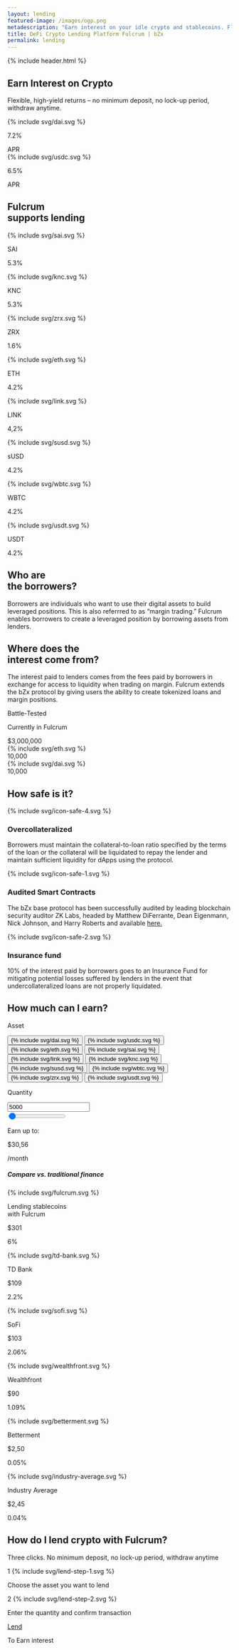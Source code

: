 ```yaml
---
layout: lending
featured-image: /images/ogp.png
metadescription: "Earn interest on your idle crypto and stablecoins. Flexible High-Yield Returns – No Minimum Deposit, no lock up period, withdraw anytime."
title: DeFi Crypto Lending Platform Fulcrum | bZx
permalink: lending
---
```


<section class="bg-primary bg-secondary-image pb-90 pb-xs-45">
    {% include header.html %}
    <div class="container pt-90 pb-60 pb-xs-0 text-xs-center">
        <div class="row">
            <div class="col col-10 col-xs-12">
                <div class="pl-55 pl-lg-0">
                    <h1 class="mb-40">Earn Interest on Crypto</h1>
                    <p class="fs-16 lh-160 mb-50 mx-xs-auto mb-xs-30 c-secondary mw-390">Flexible, high-yield returns – no minimum deposit, no lock-up period, withdraw anytime.</p>
                    <div class="flex fd-xs-c">
                        <div class="flex ai-c wrap-white mr-25 mx-xs-auto apr-component" data-token="dai">
                            <div class="icon-66 icon-sm-40 mr-15 flex ai-c">
                                {% include svg/dai.svg %}
                            </div>
                            <div class="flex">
                                <p class="fs-40 lh-100 c-primary-blue mr-15 mr-sm-5"><span class="fw-800 apr-value">7.2</span>%</p>
                                <span class="fs-18 lh-140 fw-600 c-gray">APR</span>
                            </div>
                        </div>
                        <div class="flex ai-c wrap-white mr-25 mx-xs-auto apr-component" data-token="usdc">
                            <div class="icon-66 icon-sm-40 mr-15 flex ai-c">
                                {% include svg/usdc.svg %}
                            </div>
                            <div class="flex">
                                <p class="fs-40 lh-100 c-primary-blue mr-15 mr-sm-5"><span class="fw-800 apr-value">6.5</span>%</p>
                                <span class="fs-18 lh-140 fw-600 c-gray">APR</span>
                            </div>
                        </div>
                    </div>
                </div>
            </div>
        </div>
    </div>
    <div class="container pt-60 pt-xs-30 pb-120 pb-xs-75">
        <div class="row fd-md-c">
            <div class="col col-5 col-lg-3 col-md-12">
                <div class="pl-55 pl-lg-0">
                    <h2 class="mb-md-25">Fulcrum <br /> supports lending</h2>
                </div>
            </div>
            <div class="col col-7 col-lg-9 col-md-12 fw-w jc-fs jc-sm-fs">
                <div class="flex mr-20 mb-40 mb-xs-30 apr-component" data-token="sai">
                    <div class="icon-50 mr-15 mr-xs-9">
                        {% include svg/sai.svg %}
                    </div>
                    <div class="wrap-apr-value">
                        <p class="lh-100 fw-700 c-gray">SAI</p>
                        <p class="fs-24 c-primary lh-125"><span class="fw-800 apr-value">5.3</span>%</p>
                    </div>
                </div>
                <div class="flex mr-20 mb-40 mb-xs-30 apr-component" data-token="knc">
                    <div class="icon-50 mr-15 mr-xs-9">
                        {% include svg/knc.svg %}
                    </div>
                    <div class="wrap-apr-value">
                        <p class="lh-100 fw-700 c-gray">KNC</p>
                        <p class="fs-24 c-primary lh-125"><span class="fw-800 apr-value">5.3</span>%</p>
                    </div>
                </div>
                <div class="flex mr-20 mb-40 mb-xs-30 apr-component" data-token="zrx">
                    <div class="icon-50 mr-15 mr-xs-9">
                        {% include svg/zrx.svg %}
                    </div>
                    <div class="wrap-apr-value">
                        <p class="lh-100 fw-700 c-gray">ZRX</p>
                        <p class="fs-24 c-primary lh-125"><span class="fw-800 apr-value">1.6</span>%</p>
                    </div>
                </div>
                <div class="flex mr-20 mb-40 mb-xs-30 apr-component" data-token="eth">
                    <div class="icon-50 mr-15 mr-xs-9">
                        {% include svg/eth.svg %}
                    </div>
                    <div class="wrap-apr-value">
                        <p class="lh-100 fw-700 c-gray">ETH</p>
                        <p class="fs-24 c-primary lh-125"><span class="fw-800 apr-value">4.2</span>%</p>
                    </div>
                </div>
                <div class="flex mr-20 mb-40 mb-xs-30 apr-component" data-token="link">
                    <div class="icon-50 mr-15 mr-xs-9">
                        {% include svg/link.svg %}
                    </div>
                    <div class="wrap-apr-value">
                        <p class="lh-100 fw-700 c-gray">LINK</p>
                        <p class="fs-24 c-primary lh-125"><span class="fw-800 apr-value">4,2</span>%</p>
                    </div>
                </div>
                <div class="flex mr-20 mb-40 mb-xs-30 apr-component" data-token="susd">
                    <div class="icon-50 mr-15 mr-xs-9">
                        {% include svg/susd.svg %}
                    </div>
                    <div class="wrap-apr-value">
                        <p class="lh-100 fw-700 c-gray">sUSD</p>
                        <p class="fs-24 c-primary lh-125"><span class="fw-800 apr-value">4.2</span>%</p>
                    </div>
                </div>
                <div class="flex mr-20 mb-40 mb-xs-30 apr-component" data-token="wbtc">
                    <div class="icon-50 mr-15 mr-xs-9">
                        {% include svg/wbtc.svg %}
                    </div>
                    <div class="wrap-apr-value">
                        <p class="lh-100 fw-700 c-gray">WBTC</p>
                        <p class="fs-24 c-primary lh-125"><span class="fw-800 apr-value">4.2</span>%</p>
                    </div>
                </div>
                <div class="flex mr-20 mb-40 mb-xs-30 apr-component" data-token="usdt">
                    <div class="icon-50 mr-15 mr-xs-9">
                        {% include svg/usdt.svg %}
                    </div>
                    <div class="wrap-apr-value">
                        <p class="lh-100 fw-700 c-gray">USDT</p>
                        <p class="fs-24 c-primary lh-125"><span class="fw-800 apr-value">4.2</span>%</p>
                    </div>
                </div>
            </div>
        </div>
    </div>
    <div class="container">
        <div class="row fw-sm-w">
            <div class="col col-6 col-sm-12 fd-c">
                <h2 class="circle mb-25"><span class="green left-165 top-r-10"></span>Who are <br />the borrowers?</h2>
                <div class="pl-90 pl-md-60 c-primary">
                    <p class="mb-10">Borrowers are individuals who want to use their digital assets to build leveraged positions. This is also referrred to as “margin trading.” Fulcrum enables borrowers to create a leveraged position by borrowing assets from lenders.</p>
                </div>
            </div>
            <div class="col col-6 col-sm-12 fd-c">
                <h2 class="circle mb-25"><span class="big purple left-35 bottom-r-50 "></span>Where does the <br/> interest come from? </h2>
                <div class="pl-90 pl-md-60 c-primary">
                    <p class="mb-10">The interest paid to lenders comes from the fees paid by borrowers in exchange for access to liquidity when trading on margin. Fulcrum extends the bZx protocol by giving users the ability to create tokenized loans and margin positions.
              </p>
                </div>
            </div>
        </div>
    </div>
</section>

<section class="bg-secondary before-primary">
    <div class="container">
        <div class="row">
            <div class="col col-12">
                <div class="item-green py-40 p-sm-30 flex jc-c">
                    <div class="col-10 col-md col-md-12 fd-c jc-sb">
                        <p class="fs-24 fs-xs-20 fw-800 lh-150 mb-xs-15">Battle-Tested</p>
                        <p class="fs-44 fs-xs-28 fw-900 mb-15 lh-140 c-light-green">Currently in Fulcrum</p>
                        <div class="flex jc-sb fd-sm-c fs-44 fs-md-36 fw-900 lh-140">
                            <div class="flex-xs fw-400">
                                $<span class="fw-900 tvl-value" data-token="all">3,000,000</span>
                            </div>
                            <div class="flex ai-c">
                                <div class="icon-40 icon-xs-30 icon-border-2 mr-10 mr-xs-20">
                                    {% include svg/eth.svg %}
                                </div>
                                <span class="tvl-value" data-token="eth">10,000</span>
                            </div>
                            <div class="flex ai-c">
                                <div class="icon-40 icon-xs-30 icon-border-2 mr-10 mr-xs-20">
                                    {% include svg/dai.svg %}
                                </div>
                                <span class="tvl-value" data-token="dai">10,000</span>
                            </div>
                        </div>
                    </div>
                </div>
            </div>
        </div>
    </div>
</section>

<section class="bg-secondary pt-105 pb-75 pb-xs-60 text-center">
    <div class="container">
        <h2 class="mb-75 mb-xs-50 circle"><span class="purple center top-r-60"></span>How safe is it?</h2>
        <div class="flex fw-sm-w jc-sb">
            <div class="col col-4 col-sm-12 item-safe fd-c">
                <div class="icon-safe mb-40 mb-xs-15">
                    {% include svg/icon-safe-4.svg %}
                </div>
                <h3 class="mb-20">Overcollateralized</h3>
                <p>Borrowers must maintain the collateral-to-loan ratio specified by the terms of the loan or the collateral will be liquidated to repay the lender and maintain sufficient liquidity for dApps using the protocol.
                </p>
            </div>
            <div class="col col-4 col-sm-12 item-safe fd-c">
                <div class="icon-safe mb-40 mb-xs-15">
                    {% include svg/icon-safe-1.svg %}
                </div>
                <h3 class="mb-20">Audited Smart Contracts</h3>
                <p>The bZx base protocol has been successfully audited by leading blockchain security auditor ZK Labs, headed by Matthew DiFerrante, Dean Eigenmann, Nick Johnson, and Harry Roberts and available <a href="https://github.com/mattdf/audits/blob/master/bZx/bzx-audit.pdf">here.</a></p>
            </div>
            <div class="col col-4 col-sm-12 item-safe fd-c">
                <div class="icon-safe mb-40 mb-xs-15">
                    {% include svg/icon-safe-2.svg %}
                </div>
                <h3 class="mb-20">Insurance fund</h3>
                <p>10% of the interest paid by borrowers goes to an Insurance Fund for mitigating potential losses suffered by lenders in the event that undercollateralized loans are not properly liquidated.
      </p>
            </div>
        </div>
    </div>
</section>

<section class="bg-secondary pt-60 pb-90" id="calculator-earn">
    <div class="container">
        <div class="row">
        <div class="col col-12 text-center">
            <h2 class="mb-40 mx-auto">How much can I earn?</h2>
        </div>
        </div>
        <div class="row jc-c mb-40">
            <div class="col col-10 col-lg-12">
                <div class="flex item-calc jc-sb">
                    <div class="coins-calc">
                        <p class="fs-18 mb-15 mb-md-0 c-dark-gray text-md-center">Asset</p>
                        <div class="flex fw-w jc-md-c">
                            <button class="coin-calc active" data-token="dai">
                                {% include svg/dai.svg %}
                            </button>
                            <button class="coin-calc" data-token="usdc">
                                {% include svg/usdc.svg %}
                            </button>
                            <button class="coin-calc" data-token="eth">
                                {% include svg/eth.svg %}
                            </button>
                            <button class="coin-calc" data-token="sai">
                                {% include svg/sai.svg %}
                            </button>
                            <button class="coin-calc" data-token="link">
                                {% include svg/link.svg %}
                            </button>
                            <button class="coin-calc" data-token="knc">
                                {% include svg/knc.svg %}
                            </button>
                            <button class="coin-calc" data-token="susd">
                                {% include svg/susd.svg %}
                            </button>
                            <button class="coin-calc" data-token="wbtc">
                                {% include svg/wbtc.svg %}
                            </button>
                            <button class="coin-calc" data-token="zrx">
                                {% include svg/zrx.svg %}
                            </button>
                            <button class="coin-calc" data-token="usdt">
                                {% include svg/usdt.svg %}
                            </button>
                        </div>
                    </div>
                    <div class="flex fd-c input-calc">
                        <p class="fs-18 mb-15 mb-md-0 c-dark-gray text-md-center">Quantity</p>
                        <input type="number" class="input-quantity" value="5000" />
                        <div class="border-range-quantity">                            
                            <input class="range-quantity" type="range" value="5000" min="1" max="1000000"/>
                            <div class="left-range-quantity"></div>
                            <div class="right-range-quantity"></div>
                            <div class="track-range-quantity"></div>
                        </div>
                    </div>
                    <div class="result-calc">
                        <p class="fs-18 text-md-center">Earn up to:</p>
                        <p class="fs-66 lh-140 fw-400 text-md-center wrapper">$<span class="fw-900 earn-usd-value">30,56</span></p>
                        <p class="fs-24 lh-140 fw-600 text-right month">/month</p>
                    </div>
                </div>
            </div>
        </div>
        <div class="wrapper-finance">
            <div class="row">
                <div class="col col-12 jc-c">
                    <h5 class="fw-900 mb-35">Compare vs. traditional finance</h5>
                </div>
            </div>
            <div class="row">
                <div class="col col-12">
                    <div class="flex jc-sb fd-md-c mx-md-auto">
                        <div class="item-earn fulcrum active">
                            <div class="head-earn">
                                {% include svg/fulcrum.svg %}
                            </div>
                            <div class="body-earn">
                                <p class="fs-13">Lending stablecoins <br /> with Fulcrum</p>
                            </div>
                            <div class="footer-earn">
                                <p class="fs-32 fs-md-20 mb-5 mb-md-0">$<span class="fw-800 earn-usd-value">301</span></p>
                                <p class="fs-18 fs-md-20"><span class="fw-800 apr-value">6</span>%</p>
                            </div>
                        </div>
                        <div class="item-earn">
                            <div class="head-earn">
                                {% include svg/td-bank.svg %}
                            </div>
                            <div class="body-earn">
                                <p class="fs-20 fs-md-13">TD Bank</p>
                            </div>
                            <div class="footer-earn">
                                <p class="fs-32 fs-md-20 mb-5 mb-md-0">$<span class="fw-800 earn-usd-value">109</span></p>
                                <p class="fs-18 fs-md-20"><span class="fw-800 apr-value">2.2</span>%</p>
                            </div>
                        </div>
                        <div class="item-earn">
                            <div class="head-earn">
                                {% include svg/sofi.svg %}
                            </div>
                            <div class="body-earn">
                                <p class="fs-20 fs-md-13">SoFi</p>
                            </div>
                            <div class="footer-earn">
                                <p class="fs-32 fs-md-20 mb-5 mb-md-0">$<span class="fw-800 earn-usd-value">103</span></p>
                                <p class="fs-18 fs-md-20"><span class="fw-800 apr-value">2.06</span>%</p>
                            </div>
                        </div>
                        <div class="item-earn">
                            <div class="head-earn">
                                {% include svg/wealthfront.svg %}
                            </div>
                            <div class="body-earn">
                                <p class="fs-20 fs-md-13">Wealthfront</p>
                            </div>
                            <div class="footer-earn">
                                <p class="fs-32 fs-md-20 mb-5 mb-md-0">$<span class="fw-800 earn-usd-value">90</span></p>
                                <p class="fs-18 fs-md-20"><span class="fw-800 apr-value">1.09</span>%</p>
                            </div>
                        </div>
                        <div class="item-earn">
                            <div class="head-earn">
                                {% include svg/betterment.svg %}
                            </div>
                            <div class="body-earn">
                                <p class="fs-20 fs-md-13">Betterment</p>
                            </div>
                            <div class="footer-earn">
                                <p class="fs-32 fs-md-20 mb-5 mb-md-0">$<span class="fw-800 earn-usd-value">2,50</span></p>
                                <p class="fs-18 fs-md-20"><span class="fw-800 apr-value">0.05</span>%</p>
                            </div>
                        </div>
                        <div class="item-earn">
                            <div class="head-earn">
                                {% include svg/industry-average.svg %}
                            </div>
                            <div class="body-earn">
                                <p class="fs-20 fs-md-13">Industry Average</p>
                            </div>
                            <div class="footer-earn">
                                <p class="fs-32 fs-md-20 mb-5 mb-md-0">$<span class="fw-800 earn-usd-value">2,45</span></p>
                                <p class="fs-18 fs-md-20"><span class="fw-800 apr-value">0.04</span>%</p>
                            </div>
                        </div>
                    </div>
                </div>
            </div>
        </div>
    </div>
</section>



<section class="bg-primary text-center pt-60 pb-60 pb-md-30 pt-120">
    <div class="container">
        <div class="row">
            <div class="col col-12 fd-c">
                <h2 class="circle mb-15 mb-sm-25 jc-c"><span class="blue center top-r-60"></span>How do I lend crypto with Fulcrum?</h2>
                <p class="fs-20 fs-sm-16 lh-150 c-secondary-blue mb-75 mb-sm-60">Three clicks. No minimum deposit, no lock-up period, withdraw anytime</p>
            </div>
        </div>
        <div class="row jc-c">
            <div class="col col-10 col-lg-12 flex jc-sb fd-md-c">
                <div class="flex fd-c mb-md-55">
                    <div class="svg-blur mb-45">
                        <span class="lend-count">1</span>
                        {% include svg/lend-step-1.svg %}
                    </div>
                    <p class="c-dark-gray mt-25 mw-400 mx-auto">Choose the asset you want to lend</p>
                </div>
                <div class="flex fd-c mb-md-55">
                    <div class="svg-blur mb-45">
                        <span class="lend-count">2</span>
                        {% include svg/lend-step-2.svg %}
                    </div>
                    <p class="c-dark-gray mt-25 mw-400 mx-auto">Enter the quantity and confirm transaction</p>
                </div>
            </div>
        </div>
    </div>
</section>
<section class="bg-primary py-60 pt-xs-90 pb-xs-45 text-center">
    <div class="container">
        <div class="row">
        <div class="col col-12 fd-c">
                        <a href="https://app.fulcrum.trade/#/lend" class="button button-secondary button-lg mb-15 mx-auto order-sm-1">Lend</a>
            <p class="fs-13 lh-150 text-center c-gray mb-10 mb-sm-25">To Earn interest</p>
        </div>
        </div>
    </div>
</section>
